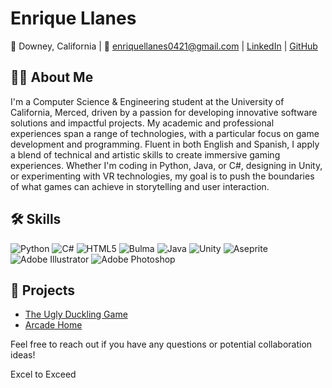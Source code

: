 <!--
**NAPKINZ/NAPKINZ** is a ✨ _special_ ✨ repository because its `README.md` (this file) appears on your GitHub profile.

Here are some ideas to get you started:

- 🔭 I’m currently working on ...
- 🌱 I’m currently learning ...
- 👯 I’m looking to collaborate on ...
- 🤔 I’m looking for help with ...
- 💬 Ask me about ...
- 📫 How to reach me: ...
- 😄 Pronouns: ...
- ⚡ Fun fact: ...
-->
# Enrique Llanes

📍 Downey, California | 📧 [enriquellanes0421@gmail.com](mailto:enriquellanes0421@gmail.com) | [LinkedIn](https://www.linkedin.com/in/enrique-llanes/) | [GitHub](https://github.com/NAPKINZ)

## 👨‍💻 About Me

I'm a Computer Science & Engineering student at the University of California, Merced, driven by a passion for developing innovative software solutions and impactful projects. My academic and professional experiences span a range of technologies, with a particular focus on game development and programming. Fluent in both English and Spanish, I apply a blend of technical and artistic skills to create immersive gaming experiences. Whether I'm coding in Python, Java, or C#, designing in Unity, or experimenting with VR technologies, my goal is to push the boundaries of what games can achieve in storytelling and user interaction.

## 🛠 Skills
![Python](https://img.shields.io/badge/python-3670A0?style=for-the-badge&logo=python&logoColor=ffdd54) ![C#](https://img.shields.io/badge/c%23-%23239120.svg?style=for-the-badge&logo=csharp&logoColor=white) ![HTML5](https://img.shields.io/badge/html5-%23E34F26.svg?style=for-the-badge&logo=html5&logoColor=white) ![Bulma](https://img.shields.io/badge/bulma-00D0B1?style=for-the-badge&logo=bulma&logoColor=white) ![Java](https://img.shields.io/badge/java-%23ED8B00.svg?style=for-the-badge&logo=openjdk&logoColor=white) ![Unity](https://img.shields.io/badge/unity-%23000000.svg?style=for-the-badge&logo=unity&logoColor=white) ![Aseprite](https://img.shields.io/badge/Aseprite-FFFFFF?style=for-the-badge&logo=Aseprite&logoColor=#7D929E) ![Adobe Illustrator](https://img.shields.io/badge/adobe%20illustrator-%23FF9A00.svg?style=for-the-badge&logo=adobe%20illustrator&logoColor=white)  ![Adobe Photoshop](https://img.shields.io/badge/adobe%20photoshop-%2331A8FF.svg?style=for-the-badge&logo=adobe%20photoshop&logoColor=white)

## 📌 Projects

- [The Ugly Duckling Game](https://theuglyducklinggame.weebly.com/)
- [Arcade Home](https://arcade-home.ziyaalenaa.repl.co/)

Feel free to reach out if you have any questions or potential collaboration ideas!

Excel to Exceed
